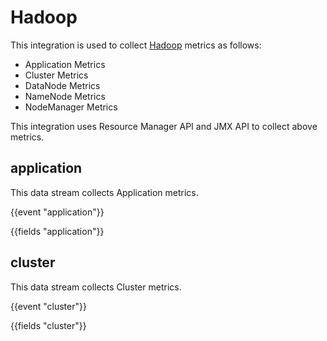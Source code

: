 # Hadoop

This integration is used to collect [Hadoop](https://hadoop.apache.org/) metrics as follows:

   - Application Metrics
   - Cluster Metrics
   - DataNode Metrics
   - NameNode Metrics
   - NodeManager Metrics   

This integration uses Resource Manager API and JMX API to collect above metrics.

## application

This data stream collects Application metrics.

{{event "application"}}

{{fields "application"}}

## cluster

This data stream collects Cluster metrics.

{{event "cluster"}}

{{fields "cluster"}}